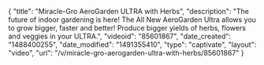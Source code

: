 {
    "title": "Miracle-Gro AeroGarden ULTRA with Herbs",
    "description": "The future of indoor gardening is here! The All New AeroGarden Ultra allows you to grow bigger, faster and better! Produce bigger yields of herbs, flowers and veggies in your ULTRA.",
    "videoid": "85601867",
    "date_created": "1488400255",
    "date_modified": "1491355410",
    "type": "captivate",
    "layout": "video",
    "url": "\/v\/miracle-gro-aerogarden-ultra-with-herbs\/85601867"
}